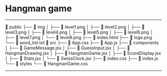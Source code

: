 # Hangman game


---

 public
├──  img
│  ├──  level1.png
│  ├──  level2.png
│  ├──  level3.png
│  ├──  level4.png
│  ├──  level5.png
│  ├──  level6.png
│  ├──  level7.png
│  └──  level8.png
├──  index.html
├──  logo.png
└──  word_list.txt
 src
├──  App.css
├──  App.js
├──  components
│  ├──  GameMessage.jsx
│  ├──  GuessInput.jsx
│  ├──  HangmanDrawing.jsx
│  ├──  HangmanGame.jsx
│  ├──  ScoreDisplay.jsx
│  ├──  Stats.jsx
│  └──  SwissClock.jsx
├──  index.css
├──  index.js
└──  styles
   └──  HangmanGame.css

---
